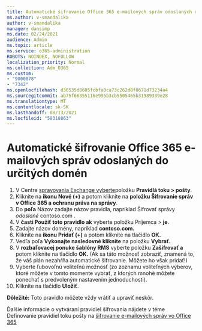 ```yaml
---
title: Automatické šifrovanie Office 365 e-mailových správ odoslaných do určitých domén
ms.author: v-smandalika
author: v-smandalika
manager: dansimp
ms.date: 02/24/2021
audience: Admin
ms.topic: article
ms.service: o365-administration
ROBOTS: NOINDEX, NOFOLLOW
localization_priority: Normal
ms.collection: Adm_O365
ms.custom:
- "9000078"
- "7342"
ms.openlocfilehash: d30535d8605fcbfa0ca73c262d8f8671d73234a4
ms.sourcegitcommit: ab75f66355116e995b3cb5505465b31989339e28
ms.translationtype: MT
ms.contentlocale: sk-SK
ms.lasthandoff: 08/13/2021
ms.locfileid: "58318863"
---
```

# <a name="automatically-encrypt-office-365-email-messages-sent-to-certain-domains"></a>Automatické šifrovanie Office 365 e-mailových správ odoslaných do určitých domén

1. V Centre [spravovania Exchange vyberte](https://outlook.office365.com/ecp/)položku **Pravidlá toku > pošty**. 
2. Kliknite na **ikonu Nové (+)** a potom kliknite na **položku Šifrovanie správ v Office 365 a ochranu práva na správy**.
3. Do **poľa** Názov zadajte názov pravidla, napríklad Šifrovať správy *odoslané* contoso.com .
4. V **časti Použiť toto pravidlo ak** vyberte položku Príjemca > **je**. 
5. Zadajte názov domény, napríklad **contoso.com.**
6. Kliknite na **ikonu Pridať (+)** a potom kliknite na tlačidlo **OK.**
7. Vedľa poľa **Vykonajte nasledovné kliknite** na položku **Vybrať.** 
8. V **rozbaľovacej ponuke šablóny RMS** vyberte položku **Zašifrovať a** potom kliknite na tlačidlo **OK.** (Ak sa táto možnosť zobraziť, znamená to, že váš plán nezahŕňa automatické šifrovanie. Môžete ho však pridať!)
9. Vyberte ľubovoľnú voliteľnú možnosť (zo zoznamu voliteľných výberov, ktoré môžete v tomto momente vybrať, z ktorých mnohé môžete ponechať s predvoleným nastavením jednoduchosti).
10. Kliknite na tlačidlo **Uložiť**.

**Dôležité:** Toto pravidlo môžete vždy vrátiť a upraviť neskôr.

Ďalšie informácie o vytváraní pravidiel šifrovania nájdete v téme Definovanie pravidiel toku pošty na [šifrovanie e-mailových správ vo Office 365](https://docs.microsoft.com/microsoft-365/compliance/define-mail-flow-rules-to-encrypt-email)
